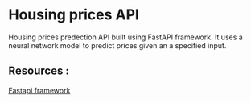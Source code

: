 # Housing prices API 
Housing prices predection API built using FastAPI framework. It uses a neural network model to predict prices given an a specified input.

## Resources : 
[Fastapi framework ](https://fastapi.tiangolo.com/)
